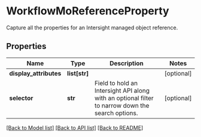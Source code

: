 # WorkflowMoReferenceProperty

Capture all the properties for an Intersight managed object reference. 
## Properties
Name | Type | Description | Notes
------------ | ------------- | ------------- | -------------
**display_attributes** | **list[str]** |  | [optional] 
**selector** | **str** | Field to hold an Intersight API along with an optional filter to narrow down the search options.    | [optional] 

[[Back to Model list]](../README.md#documentation-for-models) [[Back to API list]](../README.md#documentation-for-api-endpoints) [[Back to README]](../README.md)


